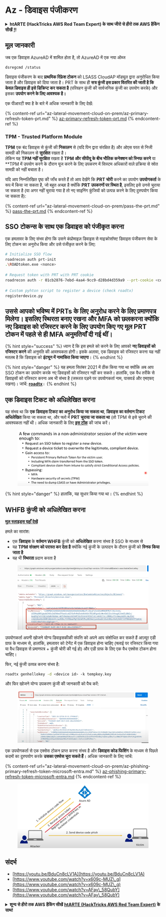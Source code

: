 # Az - डिवाइस पंजीकरण

<details>

<summary><strong>htARTE (HackTricks AWS Red Team Expert) के साथ जीरो से हीरो तक AWS हैकिंग सीखें</strong> <a href="https://training.hacktricks.xyz/courses/arte"><strong>!</strong></a><strong>!</strong></summary>

HackTricks का समर्थन करने के अन्य तरीके:

* यदि आप अपनी कंपनी का विज्ञापन **HackTricks** में देखना चाहते हैं या **HackTricks को PDF में डाउनलोड** करना चाहते हैं तो [**सब्सक्रिप्शन प्लान्स**](https://github.com/sponsors/carlospolop) देखें!
* [**आधिकारिक PEASS & HackTricks स्वैग**](https://peass.creator-spring.com) प्राप्त करें
* हमारे विशेष [**NFTs**](https://opensea.io/collection/the-peass-family) कलेक्शन, [**The PEASS Family**](https://opensea.io/collection/the-peass-family) खोजें
* **शामिल हों** 💬 [**डिस्कॉर्ड समूह**](https://discord.gg/hRep4RUj7f) या [**टेलीग्राम समूह**](https://t.me/peass) या हमें **ट्विटर** 🐦 [**@hacktricks_live**](https://twitter.com/hacktricks_live)** पर फॉलो** करें।
* **हैकिंग ट्रिक्स साझा करें, PRs सबमिट करके** [**HackTricks**](https://github.com/carlospolop/hacktricks) और [**HackTricks Cloud**](https://github.com/carlospolop/hacktricks-cloud) github repos में।

</details>

## मूल जानकारी

जब एक डिवाइस AzureAD में शामिल होता है, तो AzureAD में एक नया ऑब्ज
```bash
dsregcmd /status
```
डिवाइस पंजीकरण के बाद **प्राथमिक रिफ्रेश टोकन** को LSASS CloudAP मॉड्यूल द्वारा अनुरोधित किया जाता है और डिवाइस को दिया जाता है। PRT के साथ ही **सत्र कुंजी इस प्रकार वितरित की जाती है कि केवल डिवाइस ही इसे डिक्रिप्ट कर सकता है** (परिवहन कुंजी की सार्वजनिक कुंजी का उपयोग करके) और इसका **उपयोग करने के लिए आवश्यक है।**

एक पीआरटी क्या है के बारे में अधिक जानकारी के लिए देखें:

{% content-ref url="az-lateral-movement-cloud-on-prem/az-primary-refresh-token-prt.md" %}
[az-primary-refresh-token-prt.md](az-lateral-movement-cloud-on-prem/az-primary-refresh-token-prt.md)
{% endcontent-ref %}

### TPM - Trusted Platform Module

**TPM** एक बंद डिवाइस से कुंजी की **निकालन** से (यदि पिन द्वारा संरक्षित है) और ओएस परत से निजी सामग्री की निकालन से **सुरक्षित** रखता है।\
लेकिन यह **TPM नहीं सुरक्षित** रखता है **TPM और सीपीयू के बीच भौतिक कनेक्शन को स्निफ करने** या **TPM में उपयोग करने के दौरान यूज करने के लिए उपकरण में सिस्टम अधिकारों वाले प्रक्रिया से स्रोत सामग्री को नहीं बचाता है।

यदि आप निम्नलिखित पृष्ठ की जाँच करते हैं तो आप देखेंगे कि **PRT चोरी** करने का उपयोग **उपयोगकर्ता** के रूप में किया जा सकता है, जो बहुत अच्छा है क्योंकि **PRT उपकरणों पर स्थित है**, इसलिए इसे उनसे चुराया जा सकता है (या अगर नहीं चुराया गया है तो नए साइनिंग कुंजियों को उत्पन्न करने के लिए दुरुपयोग किया जा सकता है):

{% content-ref url="az-lateral-movement-cloud-on-prem/pass-the-prt.md" %}
[pass-the-prt.md](az-lateral-movement-cloud-on-prem/pass-the-prt.md)
{% endcontent-ref %}

## SSO टोकन्स के साथ एक डिवाइस को पंजीकृत करना

एक हमलावर के लिए संभव होगा कि उसने कंप्रोमाइज़ डिवाइस से माइक्रोसॉफ्ट डिवाइस पंजीकरण सेवा के लिए टोकन का अनुरोध किया और उसे पंजीकृत करने के लिए:
```bash
# Initialize SSO flow
roadrecon auth prt-init
.\ROADtoken.exe <nonce>

# Request token with PRT with PRT cookie
roadrecon auth -r 01cb2876-7ebd-4aa4-9cc9-d28bd4d359a9 --prt-cookie <cookie>

# Custom pyhton script to register a device (check roadtx)
registerdevice.py
```
## उससे आपको भविष्य में PRTs के लिए अनुरोध करने के लिए प्रमाणपत्र मिलेगा। इसलिए स्थिरता बनाए रखना और MFA को छलकरना क्योंकि नए डिवाइस को रजिस्टर करने के लिए उपयोग किए गए मूल PRT टोकन में पहले से ही MFA अनुमतियाँ दी गई थीं।

{% hint style="success" %}
ध्यान दें कि इस हमले को करने के लिए आपको **नए डिवाइसों को रजिस्टर करने** की अनुमति की आवश्यकता होगी। इसके अलावा, एक डिवाइस को रजिस्टर करना यह नहीं मतलब है कि डिवाइस को **इंट्यून में नामांकित किया जाएगा**।
{% endhint %}

{% hint style="danger" %}
यह हमला सितंबर 2021 में ठीक किया गया था क्योंकि अब आप SSO टोकन का उपयोग करके नए डिवाइसों को रजिस्टर नहीं कर सकते। हालांकि, एक वैध तरीके से डिवाइसों को रजिस्टर करना अब भी संभव है (जरूरत पड़ने पर उपयोगकर्ता नाम, पासवर्ड और एमएफए रखना)। जांचें: [**roadtx**](az-lateral-movement-cloud-on-prem/az-roadtx-authentication.md)।
{% endhint %}

## एक डिवाइस टिकट को अधिलेखित करना

यह संभव था कि **एक डिवाइस टिकट का अनुरोध किया जा सकता था**, **डिवाइस का वर्तमान टिकट अधिलेखित** किया जा सकता था, और फ्लो में **PRT चुराया जा सकता था** (तो TPM से इसे चुराने की आवश्यकता नहीं थी। अधिक जानकारी के लिए [**इस टॉक**](https://youtu.be/BduCn8cLV1A) की जांच करें।

<figure><img src="../../.gitbook/assets/image (4) (1) (1) (1).png" alt=""><figcaption></figcaption></figure>

{% hint style="danger" %}
हालांकि, यह सुधार किया गया था।
{% endhint %}

## WHFB कुंजी को अधिलेखित करना

**[मूल स्लाइड्स यहाँ देखें](https://dirkjanm.io/assets/raw/Windows%20Hello%20from%20the%20other%20side_nsec_v1.0.pdf)**

हमले का सारांश:

* एक **डिवाइस** के **वर्तमान WHFB** कुंजी को **अधिलेखित** करना संभव है SSO के माध्यम से
* यह **TPM संरक्षण को परास्त कर देता है** क्योंकि नई कुंजी के उत्पादन के दौरान कुंजी को **स्निफ किया जाता है**
* यह भी **स्थिरता** प्रदान करता है

<figure><img src="../../.gitbook/assets/image (6).png" alt=""><figcaption></figcaption></figure>

उपयोगकर्ता अपनी खोजने योग्य डिवाइसकीकी संपत्ति को अपने आप संशोधित कर सकते हैं आज़्यूर एडी ग्राफ के माध्यम से, हालांकि, हमलावर को टेनेंट में एक डिवाइस होना चाहिए (फ्लाई पर रजिस्टर किया गया या वैध डिवाइस से प्रमाणपत्र + कुंजी चोरी की गई हो) और एडी ग्राफ के लिए एक वैध एक्सेस टोकन होना चाहिए।

फिर, नई कुंजी उत्पन्न करना संभव है:
```bash
roadtx genhellokey -d <device id> -k tempkey.key
```
और फिर खोजने योग्य उपकरण कुंजी की जानकारी को पैच करें:

<figure><img src="../../.gitbook/assets/image (8).png" alt=""><figcaption></figcaption></figure>

एक उपयोगकर्ता से एक एक्सेस टोकन प्राप्त करना संभव है और **डिवाइस कोड फिशिंग** के माध्यम से पिछले कदमों का दुरुपयोग करके **उसका एक्सेस चुरा सकते हैं**। अधिक जानकारी के लिए जांचें:

{% content-ref url="az-lateral-movement-cloud-on-prem/az-phishing-primary-refresh-token-microsoft-entra.md" %}
[az-phishing-primary-refresh-token-microsoft-entra.md](az-lateral-movement-cloud-on-prem/az-phishing-primary-refresh-token-microsoft-entra.md)
{% endcontent-ref %}

<figure><img src="../../.gitbook/assets/image (9).png" alt=""><figcaption></figcaption></figure>

## संदर्भ

* [https://youtu.be/BduCn8cLV1A](https://youtu.be/BduCn8cLV1A)
* [https://www.youtube.com/watch?v=x609c-MUZ\_g](https://www.youtube.com/watch?v=x609c-MUZ\_g)
* [https://www.youtube.com/watch?v=AFay\_58QubY](https://www.youtube.com/watch?v=AFay\_58QubY)

<details>

<summary><strong>शून्य से हीरो तक AWS हैकिंग सीखें</strong> <a href="https://training.hacktricks.xyz/courses/arte"><strong>htARTE (HackTricks AWS Red Team Expert)</strong></a><strong> के साथ!</strong></summary>

HackTricks का समर्थन करने के अन्य तरीके:

* यदि आप अपनी कंपनी का विज्ञापन **HackTricks में देखना चाहते हैं** या **HackTricks को PDF में डाउनलोड करना चाहते हैं** तो [**सब्सक्रिप्शन प्लान्स**](https://github.com/sponsors/carlospolop) देखें!
* [**आधिकारिक PEASS और HackTricks स्वैग**](https://peass.creator-spring.com) प्राप्त करें
* हमारे विशेष [**NFTs**](https://opensea.io/collection/the-peass-family) कलेक्शन, [**The PEASS Family**](https://opensea.io/collection/the-peass-family) खोजें
* **जुड़ें** 💬 [**डिस्कॉर्ड समूह**](https://discord.gg/hRep4RUj7f) या [**टेलीग्राम समूह**](https://t.me/peass) से या हमें **ट्विटर** 🐦 [**@hacktricks_live**](https://twitter.com/hacktricks_live)** पर फॉलो** करें।
* **हैकिंग ट्रिक्स साझा करें** [**HackTricks**](https://github.com/carlospolop/hacktricks) और [**HackTricks Cloud**](https://github.com/carlospolop/hacktricks-cloud) github repos में PRs सबमिट करके।

</details>
